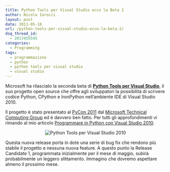 ```yaml
---
title: Python Tools per Visual Studio ecco la Beta 2
author: Nicola Iarocci
layout: post
date: 2011-05-10
url: /python-tools-per-visual-studio-ecco-la-beta-2/
dsq_thread_id:
  - 2017455545
categories:
  - Programming
tags:
  - programmazione
  - python
  - python tools per visual studio
  - visual studio
---
```

Microsoft ha rilasciato la seconda beta di **<a title="Python Tools per Visual Studio" href="http://pytools.codeplex.com/" target="_blank">Python Tools per Visual Studio</a>**, il suo progetto open source che offre agli sviluppatori la possibilità di scrivere codice Python, CPython e IronPython nell&#8217;ambiente IDE di Visual Studio 2010.

Il progetto è stato presentato al <a title="PyCon 2011" href="http://us.pycon.org/2011/home/" target="_blank">PyCon 2011</a> dal <a title="Microsoft Technical Computing Group" href="http://www.microsoft.com/hpc" target="_blank">Microsoft Technical Computing Group</a> ed è davvero ben fatto. Per tutti gli approfondimenti vi rimando al mio articolo <a title="Programmare in Python con Visual Studio 2010" href="http://nicolaiarocci.com/python-tools-per-visual-studio-2010/" target="_blank">Programmare in Python con Visual Studio 2010</a>. <!--more-->

<p style="text-align: center;">
  <img class="aligncenter" title="Python Tools per Visual Studio 2010" src="http://i2.wp.com/nicolaiarocci.com/wp-content/uploads/pythontoolsvisualstudio.png?resize=418%2C541" alt="Python Tools per Visual Studio 2010" data-recalc-dims="1" />
</p>

Questa nuova release porta in dote una serie di bug fix che rendono più stabile il progetto e nessuna nuova feature. A questo punto la Release Candidate 1, programmata inizialmente per il mese di maggio, subirà probabilmente un leggero slittamento. Immagino che dovremo aspettare almeno il prossimo mese.
